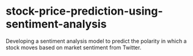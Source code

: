 # stock-price-prediction-using-sentiment-analysis
Developing a sentiment analysis model to predict the polarity in which a stock moves based on market sentiment from Twitter.
